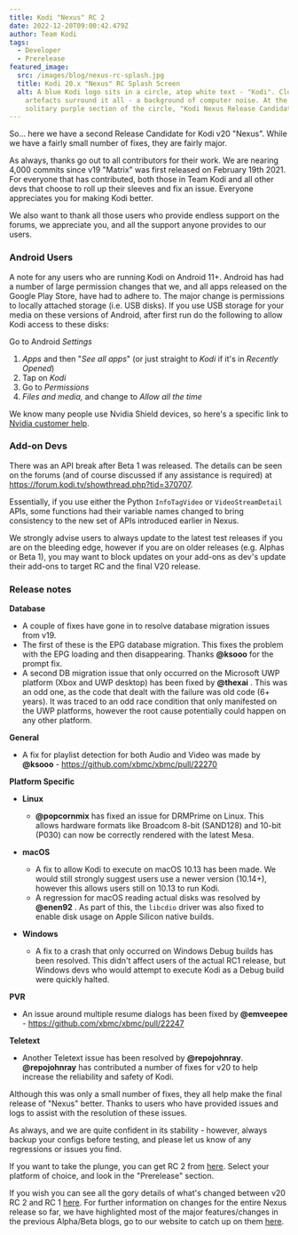```yaml
---
title: Kodi "Nexus" RC 2
date: 2022-12-20T09:00:42.479Z
author: Team Kodi
tags:
  - Developer
  - Prerelease
featured_image:
  src: /images/blog/nexus-rc-splash.jpg
  title: Kodi 20.x "Nexus" RC Splash Screen
  alt: A blue Kodi logo sits in a circle, atop white text - "Kodi". Clock
    artefacts surround it all - a background of computer noise. At the bottom, a
    solitary purple section of the circle, "Kodi Nexus Release Candidate".
---
```

So... here we have a second Release Candidate for Kodi v20 "Nexus". While we have a fairly small number of fixes, they are fairly major.

As always, thanks go out to all contributors for their work. We are nearing 4,000 commits since v19 "Matrix" was first released on February 19th 2021. For everyone that has contributed, both those in Team Kodi and all other devs that choose to roll up their sleeves and fix an issue. Everyone appreciates you for making Kodi better.

We also want to thank all those users who provide endless support on the forums, we appreciate you, and all the support anyone provides to our users.

### **Android Users**

A note for any users who are running Kodi on Android 11+. Android has had a number of large permission changes that we, and all apps released on the Google Play Store, have had to adhere to. The major change is permissions to locally attached storage (i.e. USB disks). If you use USB storage for your media on these versions of Android, after first run do the following to allow Kodi access to these disks:

Go to Android *Settings*

1. *Apps* and then "*See all apps*" (or just straight to *Kodi* if it's in *Recently Opened*)
2. Tap on *Kodi*
3. Go to *Permissions*
4. *Files and media,* and change to *Allow all the time*

We know many people use Nvidia Shield devices, so here's a specific link to [Nvidia customer help](https://nvidia.custhelp.com/app/answers/detail/a_id/5303/kw/permission).

### **Add-on Devs**

There was an API break after Beta 1 was released. The details can be seen on the forums (and of course discussed if any assistance is required) at <https://forum.kodi.tv/showthread.php?tid=370707>.

Essentially, if you use either the Python `InfoTagVideo` or `VideoStreamDetail` APIs, some functions had their variable names changed to bring consistency to the new set of APIs introduced earlier in Nexus.

We strongly advise users to always update to the latest test releases if you are on the bleeding edge, however if you are on older releases (e.g. Alphas or Beta 1), you may want to block updates on your add-ons as dev's update their add-ons to target RC and the final V20 release.

### **Release notes**

**Database**

* A couple of fixes have gone in to resolve database migration issues from v19.
* The first of these is the EPG database migration. This fixes the problem with the EPG loading and then disappearing. Thanks **@ksooo** for the prompt fix.
* A second DB migration issue that only occurred on the Microsoft UWP platform (Xbox and UWP desktop) has been fixed by **@thexai** . This was an odd one, as the code that dealt with the failure was old code (6+ years). It was traced to an odd race condition that only manifested on the UWP platforms, however the root cause potentially could happen on any other platform.

**General**

* A fix for playlist detection for both Audio and Video was made by **@ksooo** - <https://github.com/xbmc/xbmc/pull/22270>

**Platform Specific**

* **Linux**

  * **@popcornmix** has fixed an issue for DRMPrime on Linux. This allows hardware formats like Broadcom 8-bit (SAND128) and 10-bit (P030) can now be correctly rendered with the latest Mesa.
* **macOS**

  * A fix to allow Kodi to execute on macOS 10.13 has been made. We would still strongly suggest users use a newer version (10.14+), however this allows users still on 10.13 to run Kodi.
  * A regression for macOS reading actual disks was resolved by **@enen92** . As part of this, the `libcdio` driver was also fixed to enable disk usage on Apple Silicon native builds.
* **Windows**

  * A fix to a crash that only occurred on Windows Debug builds has been resolved. This didn't affect users of the actual RC1 release, but Windows devs who would attempt to execute Kodi as a Debug build were quickly halted.

**PVR**

* An issue around multiple resume dialogs has been fixed by **@emveepee** - <https://github.com/xbmc/xbmc/pull/22247>

**Teletext**

* Another Teletext issue has been resolved by **@repojohnray**. **@repojohnray** has contributed a number of fixes for v20 to help increase the reliability and safety of Kodi.

Although this was only a small number of fixes, they all help make the final release of "Nexus" better. Thanks to users who have provided issues and logs to assist with the resolution of these issues.

As always, and we are quite confident in its stability - however, always backup your configs before testing, and please let us know of any regressions or issues you find.

If you want to take the plunge, you can get RC 2 from [here](https://kodi.tv/download). Select your platform of choice, and look in the "Prerelease" section. 

If you wish you can see all the gory details of what's changed between v20 RC 2 and RC 1 [here](https://github.com/xbmc/xbmc/compare/20.0rc1-Nexus...20.0rc2-Nexus).
For further information on changes for the entire Nexus release so far, we have highlighted most of the major features/changes in the previous Alpha/Beta blogs, go to our website to catch up on them [here](https://kodi.tv/blog).